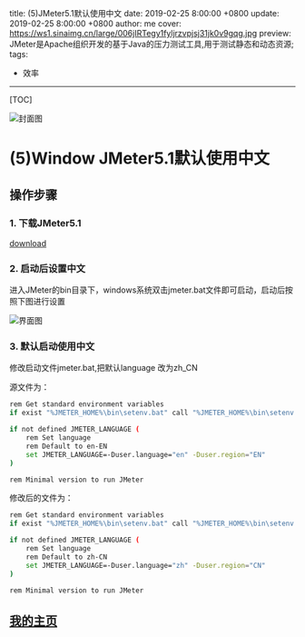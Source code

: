 title: (5)JMeter5.1默认使用中文
date: 2019-02-25 8:00:00 +0800
update: 2019-02-25 8:00:00 +0800
author: me
cover: https://ws1.sinaimg.cn/large/006jIRTegy1fyljrzvpjsj31jk0v9gqg.jpg
preview:  JMeter是Apache组织开发的基于Java的压力测试工具,用于测试静态和动态资源;
tags:

  - 效率

---

[TOC]

![封面图]()

# (5)Window  JMeter5.1默认使用中文

## 操作步骤

### 1. 下载JMeter5.1

[download](http://mirrors.shu.edu.cn/apache//jmeter/binaries/apache-jmeter-5.1.zip)

### 2. 启动后设置中文

进入JMeter的bin目录下，windows系统双击jmeter.bat文件即可启动，启动后按照下图进行设置

![界面图](https://ws1.sinaimg.cn/large/006jIRTegy1g0io1xhl4aj31680mxmyd.jpg)

### 3. 默认启动使用中文

修改启动文件jmeter.bat,把默认language 改为zh_CN

源文件为：

```sh
rem Get standard environment variables
if exist "%JMETER_HOME%\bin\setenv.bat" call "%JMETER_HOME%\bin\setenv.bat"

if not defined JMETER_LANGUAGE (
    rem Set language
    rem Default to en-EN
    set JMETER_LANGUAGE=-Duser.language="en" -Duser.region="EN"
)

rem Minimal version to run JMeter
```

修改后的文件为：

```sh
rem Get standard environment variables
if exist "%JMETER_HOME%\bin\setenv.bat" call "%JMETER_HOME%\bin\setenv.bat"

if not defined JMETER_LANGUAGE (
    rem Set language
    rem Default to zh-CN
    set JMETER_LANGUAGE=-Duser.language="zh" -Duser.region="CN"
)

rem Minimal version to run JMeter
```

## [我的主页](https://suveng.github.io/blog/)

